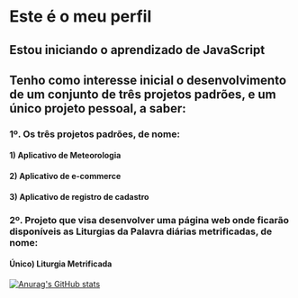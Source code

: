 # Este é o meu perfil
## Estou iniciando o aprendizado de JavaScript
## Tenho como interesse inicial o desenvolvimento de um conjunto de três projetos padrões, e um único projeto pessoal, a saber:

### 1º. Os três projetos padrões, de nome:
  #### 1) Aplicativo de Meteorologia
  #### 2) Aplicativo de e-commerce
  #### 3) Aplicativo de registro de cadastro

### 2º. Projeto que visa desenvolver uma página web onde ficarão disponíveis as Liturgias da Palavra diárias metrificadas, de nome:
  #### Único) Liturgia Metrificada

[![Anurag's GitHub stats](https://github-readme-stats.vercel.app/api?username=rgnc25)](https://github.com/anuraghazra/github-readme-stats)
